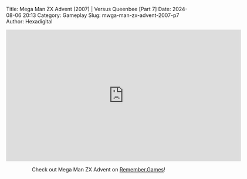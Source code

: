 Title: Mega Man ZX Advent (2007) | Versus Queenbee [Part 7]
Date: 2024-08-06 20:13
Category: Gameplay
Slug: mwga-man-zx-advent-2007-p7
Author: Hexadigital

<center><iframe src="https://www.youtube.com/embed/VZQ0wSfceFY?feature=oembed" allow="accelerometer; autoplay; encrypted-media; gyroscope; picture-in-picture" width="640" height="360" frameborder="0"></iframe>

Check out Mega Man ZX Advent on [Remember.Games](https://remember.games/game/2294/mega-man-zx-advent/)!</center>
